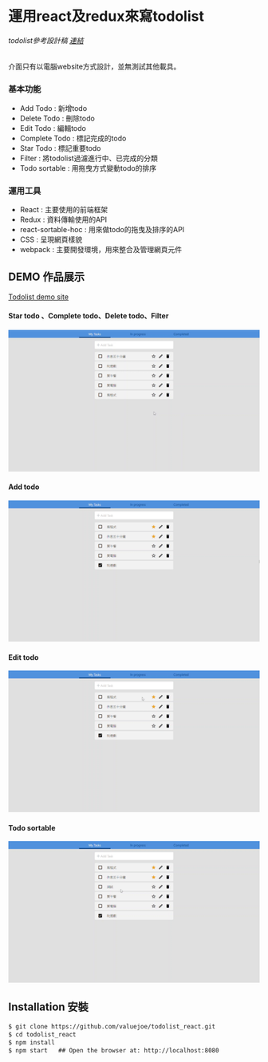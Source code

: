 # 運用react及redux來寫todolist
###### todolist參考設計稿 [連結](https://valuejoe.github.io/todolist_react/)
介面只有以電腦website方式設計，並無測試其他載具。
### 基本功能
-   Add Todo : 新增todo
-   Delete Todo : 刪除todo
-   Edit Todo : 編輯todo
-   Complete Todo : 標記完成的todo
-   Star Todo : 標記重要todo
-   Filter : 將todolist過濾進行中、已完成的分類
-   Todo sortable : 用拖曳方式變動todo的排序
### 運用工具
-   React : 主要使用的前端框架
-   Redux : 資料傳輸使用的API
-   react-sortable-hoc : 用來做todo的拖曳及排序的API
-   CSS : 呈現網頁樣貌
-   webpack :  主要開發環境，用來整合及管理網頁元件
## DEMO 作品展示
 [Todolist demo site](https://valuejoe.github.io/todolist_react/)

#### Star todo 、Complete todo、Delete todo、Filter
 ![Alt text](./src/img/todo_filter.gif)
#### Add todo
 ![Alt text](./src/img/todo_add.gif)
#### Edit todo
 ![Alt text](./src/img/todo_edit.gif)
#### Todo sortable
 ![Alt text](./src/img/todo_sortable.gif)

 ## Installation 安裝

```console
$ git clone https://github.com/valuejoe/todolist_react.git 
$ cd todolist_react
$ npm install 
$ npm start   ## Open the browser at: http://localhost:8080
```
